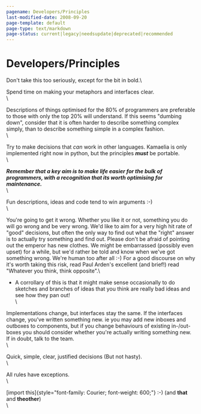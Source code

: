 ```yaml
---
pagename: Developers/Principles
last-modified-date: 2008-09-20
page-template: default
page-type: text/markdown
page-status: current|legacy|needsupdate|deprecated|recommended
---
```

Developers/Principles
=====================

Don\'t take this too seriously, except for the bit in bold.\

Spend time on making your metaphors and interfaces clear.\
\

Descriptions of things optimised for the 80% of programmers are
preferable to those with only the top 20% will understand. If this seems
\"dumbing down\", consider that it is often harder to describe something
complex simply, than to describe something simple in a complex fashion.\
\

Try to make decisions that *can* work in other languages. Kamaelia is
only implemented right now in python, but the principles ***must*** be
portable.\
\

***Remember that a key aim is to make life easier for the bulk of
programmers, with a recognition that its worth optimising for
maintenance.***\
\

Fun descriptions, ideas and code tend to win arguments :-)\
\

You\'re going to get it wrong. Whether you like it or not, something you
do will go wrong and be very wrong. We\'d like to aim for a very high
hit rate of \"good\" decisions, but often the only way to find out what
the \"right\" answer is to actually try something and find out. Please
don\'t be afraid of pointing out the emperor has new clothes. We might
be embarrassed (possibly even upset) for a while, but we\'d rather be
told and know when we\'ve got something wrong. We\'re human too after
all :-) For a good discourse on why it\'s worth taking this risk, read
Paul Arden\'s excellent (and brief!) read \"Whatever you think, think
opposite\".\

-   A corrollary of this is that it might make sense occasionally to do
    sketches and branches of ideas that you think are really bad ideas
    and see how they pan out!\
    \

Implementations change, but interfaces stay the same. If the interfaces
change, you\'ve written something new. ie you may add new inboxes and
outboxes to components, but if you change behaviours of existing
in-/out-boxes you should consider whether you\'re actually writing
something new. If in doubt, talk to the team.\
\

Quick, simple, clear, justified decisions (But not hasty).\
\

All rules have exceptions.\
\

[import this]{style="font-family: Courier; font-weight: 600;"} :-) (and
**that** and **theother**)\
\
